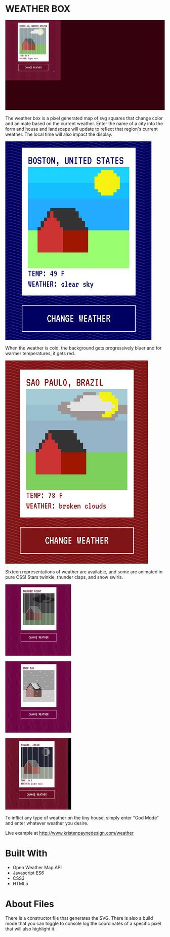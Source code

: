 # WEATHER BOX
![BERKELEY RAIN DAY](https://raw.githubusercontent.com/motorwolf/weather_box/master/docs/berkeley-day-rain.gif)

The weather box is a pixel generated map of svg squares that change color and animate based on the current weather. Enter the name of a city into the form and house and landscape will update to reflect that region's current weather. The local time will also impact the display.

![BOSTON CLEAR DAY](https://raw.githubusercontent.com/motorwolf/weather_box/master/docs/boston_clear.png)

When the weather is cold, the background gets progressively bluer and for warmer temperatures, it gets red.

![SAO PAULO CLOUDY DAY](https://raw.githubusercontent.com/motorwolf/weather_box/master/docs/sao_paulo_overcast.png)

Sixteen representations of weather are available, and some are animated in pure CSS! Stars twinkle, thunder claps, and snow swirls.

![THUNDER](https://raw.githubusercontent.com/motorwolf/weather_box/master/docs/thunder-night.gif)

![SNOW DAY](https://raw.githubusercontent.com/motorwolf/weather_box/master/docs/snow-day.gif)

![TOYAMA NIGHT RAIN](https://raw.githubusercontent.com/motorwolf/weather_box/master/docs/night-rain-toyama.gif)

To inflict any type of weather on the tiny house, simply enter "God Mode" and enter whatever weather you desire.

Live example at http://www.kristenpaynedesign.com/weather

# Built With
* Open Weather Map API
* Javascript ES6
* CSS3
* HTML5

# About Files

There is a constructor file that generates the SVG. There is also a build mode that you can toggle to console log the coordinates of a specific pixel that will also highlight it.
